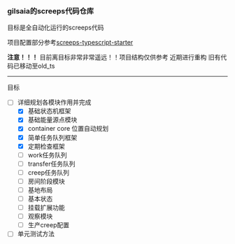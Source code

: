 ### gilsaia的screeps代码仓库

目标是全自动化运行的screeps代码 

项目配置部分参考[screeps-typescript-starter](https://github.com/screepers/screeps-typescript-starter)

**注意！！！** 目前离目标非常非常遥远！！项目结构仅供参考 近期进行重构 旧有代码已移动至old_ts

---
目标
- [ ] 详细规划各模块作用并完成
  - [x] 基础状态机框架
  - [x] 基础能量源点模块
  - [x] container core 位置自动规划
  - [x] 简单任务队列框架
  - [x] 定期检查框架
  - [ ] work任务队列
  - [ ] transfer任务队列
  - [ ] creep任务队列
  - [ ] 房间阶段模块
  - [ ] 基地布局
  - [ ] 基本状态
  - [ ] 挂载扩展功能
  - [ ] 观察模块
  - [ ] 生产creep配置
- [ ] 单元测试方法
